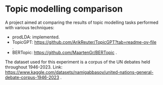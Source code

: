 # Topic modelling comparison 
A project aimed at comparing the results of topic modelling tasks performed with various techniques:
* prodLDA: implemented.
* TopicGPT: https://github.com/ArikReuter/TopicGPT?tab=readme-ov-file .
* BERTopic: https://github.com/MaartenGr/BERTopic .

The dataset used for this experiment is a corpus of the UN debates held throughout 1946-2023. 
Link: https://www.kaggle.com/datasets/namigabbasov/united-nations-general-debate-corpus-1946-2023 .
